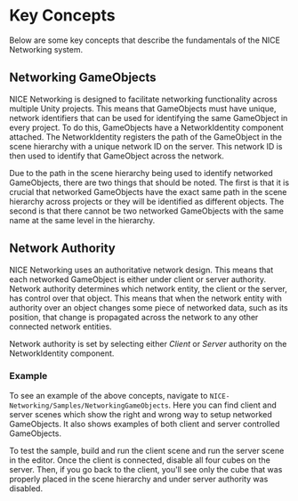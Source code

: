 # Key Concepts
Below are some key concepts that describe the fundamentals of the NICE Networking system.

## Networking GameObjects
NICE Networking is designed to facilitate networking functionality across multiple Unity projects. This means that GameObjects must have unique, network identifiers that can be used for identifying the same GameObject in every project. To do this, GameObjects have a NetworkIdentity component attached. The NetworkIdentity registers the path of the GameObject in the scene hierarchy with a unique network ID on the server. This network ID is then used to identify that GameObject across the network.

Due to the path in the scene hierarchy being used to identify networked GameObjects, there are two things that should be noted. The first is that it is crucial that networked GameObjects have the exact same path in the scene hierarchy across projects or they will be identified as different objects. The second is that there cannot be two networked GameObjects with the same name at the same level in the hierarchy.

## Network Authority
NICE Networking uses an authoritative network design. This means that each networked GameObject is either under client or server authority. Network authority determines which network entity, the client or the server, has control over that object. This means that when the network entity with authority over an object changes some piece of networked data, such as its position, that change is propagated across the network to any other connected network entities.

Network authority is set by selecting either *Client* or *Server* authority on the NetworkIdentity component.

### Example
To see an example of the above concepts, navigate to `NICE-Networking/Samples/NetworkingGameObjects`.  Here you can find client and server scenes which show the right and wrong way to setup networked GameObjects. It also shows examples of both client and server controlled GameObjects.

To test the sample, build and run the client scene and run the server scene in the editor. Once the client is connected, disable all four cubes on the server. Then, if you go back to the client, you'll see only the cube that was properly placed in the scene hierarchy and under server authority was disabled.

